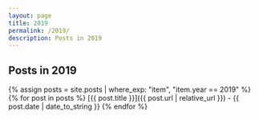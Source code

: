 ```yaml
---
layout: page
title: 2019
permalink: /2019/
description: Posts in 2019
---
```


## Posts in 2019
{% assign posts = site.posts | where_exp: "item", "item.year == 2019" %}
{% for post in posts %}
  [{{ post.title }}]({{ post.url | relative_url }}) - {{ post.date | date_to_string }}
{% endfor %}